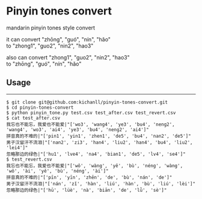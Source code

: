 # Pinyin tones convert

mandarin pinyin tones style convert

it can convert "zhōng", "guó", "nín", "hǎo"  
to "zhong1", "guo2", "nin2", "hao3"

also can convert "zhong1", "guo2", "nin2", "hao3"  
to "zhōng", "guó", "nín", "hǎo"

## Usage
---

```shell
$ git clone git@github.com:kichanll/pinyin-tones-convert.git
$ cd pinyin-tones-convert
$ python pinyin_tone.py test.csv test_after.csv test_revert.csv
$ cat test_after.csv
我忘也不能忘，我爱也不能爱|"['wo3', 'wang4', 'ye3', 'bu4', 'neng2', 'wang4', 'wo3', 'ai4', 'ye3', 'bu4', 'neng2', 'ai4']"
拼音真的不难的|"['pin1', 'yin1', 'zhen1', 'de5', 'bu4', 'nan2', 'de5']"
男子汉留汗不流泪|"['nan2', 'zi3', 'han4', 'liu2', 'han4', 'bu4', 'liu2', 'lei4']"
忽略那边的绿色|"['hu1', 'lve4', 'na4', 'bian1', 'de5', 'lv4', 'se4']"
$ test_revert.csv
我忘也不能忘，我爱也不能爱|"['wǒ', 'wàng', 'yě', 'bù', 'néng', 'wàng', 'wǒ', 'ài', 'yě', 'bù', 'néng', 'ài']"
拼音真的不难的|"['pīn', 'yīn', 'zhēn', 'de', 'bù', 'nán', 'de']"
男子汉留汗不流泪|"['nán', 'zǐ', 'hàn', 'liú', 'hàn', 'bù', 'liú', 'lèi']"
忽略那边的绿色|"['hū', 'lüè', 'nà', 'biān', 'de', 'lǜ', 'sè']"
```